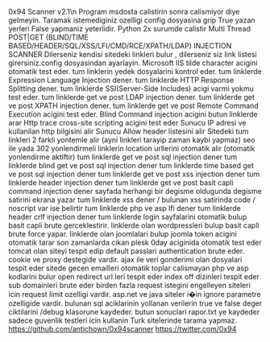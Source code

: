 0x94 Scanner v2.1\n
Program msdosta calistirin sonra calismiyor diye gelmeyin.
Taramak istemediginiz ozelligi config dosyasina grip True yazan yerleri False yapmaniz yeterlidir.
Python 2x surumde calistir
Multi Thread  POST|GET (BLIND/TIME BASED/HEADER/SQL/XSS/LFI/CMD/RCE/XPATH/LDAP) INJECTION SCANNER
Dilerseniz kendisi sitedeki linkleri bulur , dilerseniz siz link listesi girersiniz.config dosyasindan ayarlayin.
Microsoft IIS tilde character acigini otomatik test eder.
tum linklerin yedek dosyalarini kontrol eder.
tum linklerde Expression Language Injection dener.
tum linklerde HTTP Response Splitting dener.
tum linklerde SSI(Server-Side Includes) acigi varmi yokmu test eder.
tum linklerde get ve post LDAP injection dener.
tum linklerde get ve post XPATH injection dener.
tum linklerde get ve post Remote Command Execution acigini test eder.
Blind Command injection acigini butun linklerde arar
Http trace cross-site scripting acigini test eder
Sunucu IP adresi ve kullanilan http bilgisini alir
Sunucu Allow header listesini alir
Sitedeki tum linkleri 2 farkli yontemle alir (ayni linkleri tarayip zaman kaybi yapmaz)
seo ile yada 302 yonlendirmeli linklerin location urllerini otomatik alir (otomatik yonlendirme aktiftir)
tum linklerde get ve post sql injection dener
tum linklerde blind get ve post sql injection dener
tum linklerde time based get ve post sql injection dener
tum linklerde get ve post xss injection dener
tum linklerde header injection dener
tum linklerde get ve post basit capli command injection dener
sayfada herhangi bir degisme oldugunda degisme satirini ekrana yazar
tum linklerde xss dener / bulunan xss satirinda code / noscript var ise belirtir
tum linklerde php ve asp lfi dener
tum linklerde header crlf injection dener
tum linklerde login sayfalarini otomatik bulup basit capli brute gerceklestirir.
linklerde olan wordpressleri bulup basit capli brute force yapar.
linklerde olan joomlalari bulup joomla token acigini otomatik tarar
son zamanlarda cikan plesk 0day aciginida otomatik test eder
tomcat olan siteyi tespit edip default passlari authentication brute eder.
cookie ve proxy destegide vardir.
ajax ile veri gonderimi olan dosyalari tespit eder
sitede gecen emailleri otomatik toplar
calismayan php ve asp kodlarini bulur
open redirect url leri tespit eder
index off dizinleri tespit eder
sub domainleri brute eder
birden fazla request istegini engelleyen siteleri icin request limit ozelligi vardir.
asp.net ve java siteler i�in ignore parametre ozelligide vardir.
bulunan sql aciklarinin yollanan verilerin true ve false deger ciktilarini /debug klasorune kaydeder.
butun sonuclari rapor.txt ye kaydeder
sadece guvenlik testleri icin kullanin
Turk sitelerinde tarama yapmaz.
https://github.com/antichown/0x94scanner
https://twitter.com/0x94
